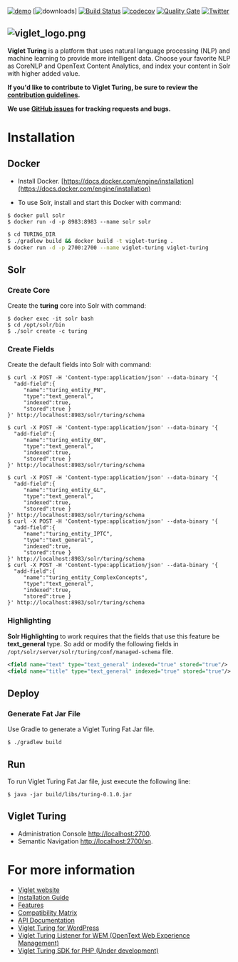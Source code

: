[![demo](https://img.shields.io/badge/demo-try%20online-FF874B.svg)](https://turing.viglet.net)
[![downloads](https://img.shields.io/github/downloads/openturing/turing/total.svg)]
[![Build Status](https://travis-ci.com/openturing/turing.svg?branch=master)](https://travis-ci.org/openturing/turing) [![codecov](https://codecov.io/gh/openturing/turing/branch/master/graph/badge.svg)](https://codecov.io/gh/openturing/turing) [![Quality Gate](https://sonarcloud.io/api/project_badges/measure?project=openturing_turing&metric=alert_status)](https://sonarcloud.io/dashboard/index/openturing_turing)
[![Twitter](https://img.shields.io/twitter/follow/openviglet.svg?style=social&label=Follow)](https://twitter.com/intent/follow?screen_name=openviglet)

![viglet_logo.png](https://openturing.github.io/turing/img/banner/viglet_turing.png)
------

**Viglet Turing** is a platform that uses natural language processing (NLP) and machine learning to provide more intelligent data. Choose your favorite NLP as CoreNLP and OpenText Content Analytics, and index your content in Solr with higher added value.

**If you'd like to contribute to Viglet Turing, be sure to review the [contribution
guidelines](CONTRIBUTING.md).**

**We use [GitHub issues](https://github.com/openshio/turing/issues) for
tracking requests and bugs.**

# Installation

## Docker
* Install Docker. [https://docs.docker.com/engine/installation](https://docs.docker.com/engine/installation)

* To use Solr, install and start this Docker with command:

```shell
$ docker pull solr
$ docker run -d -p 8983:8983 --name solr solr
```

```bash
$ cd TURING_DIR
$ ./gradlew build && docker build -t viglet-turing .
$ docker run -d -p 2700:2700 --name viglet-turing viglet-turing 
```

## Solr
### Create Core

Create the **turing** core into Solr with command:

```shell
$ docker exec -it solr bash
$ cd /opt/solr/bin
$ ./solr create -c turing
```

### Create Fields

Create the default fields into Solr with command:

```shell
$ curl -X POST -H 'Content-type:application/json' --data-binary '{
  "add-field":{
     "name":"turing_entity_PN",
     "type":"text_general",
     "indexed":true,
     "stored":true }
}' http://localhost:8983/solr/turing/schema

$ curl -X POST -H 'Content-type:application/json' --data-binary '{
  "add-field":{
     "name":"turing_entity_ON",
     "type":"text_general",
     "indexed":true,
     "stored":true }
}' http://localhost:8983/solr/turing/schema

$ curl -X POST -H 'Content-type:application/json' --data-binary '{
  "add-field":{
     "name":"turing_entity_GL",
     "type":"text_general",
     "indexed":true,
     "stored":true }
}' http://localhost:8983/solr/turing/schema
$ curl -X POST -H 'Content-type:application/json' --data-binary '{
  "add-field":{
     "name":"turing_entity_IPTC",
     "type":"text_general",
     "indexed":true,
     "stored":true }
}' http://localhost:8983/solr/turing/schema
$ curl -X POST -H 'Content-type:application/json' --data-binary '{
  "add-field":{
     "name":"turing_entity_ComplexConcepts",
     "type":"text_general",
     "indexed":true,
     "stored":true }
}' http://localhost:8983/solr/turing/schema
```
### Highlighting

**Solr Highlighting** to work requires that the fields that use this feature be **text_general** type. So add or modify the following fields in `/opt/solr/server/solr/turing/conf/managed-schema` file.

```xml
<field name="text" type="text_general" indexed="true" stored="true"/>
<field name="title" type="text_general" indexed="true" stored="true"/>

```

## Deploy 
### Generate Fat Jar File

Use Gradle to generate a Viglet Turing Fat Jar file.

```shell
$ ./gradlew build
```

## Run

To run Viglet Turing Fat Jar file, just execute the following line:

```shell
$ java -jar build/libs/turing-0.1.0.jar
```

## Viglet Turing
* Administration Console [http://localhost:2700](http://localhost:2700).
* Semantic Navigation [http://localhost:2700/sn](http://localhost:2700/sn).

# For more information

* [Viglet website](https://viglet.ai)
* [Installation Guide](https://github.com/openviglet/turing/wiki/Installation-Guide)
* [Features](https://github.com/openviglet/turing/wiki/Features)
* [Compatibility Matrix](https://github.com/openviglet/turing/wiki/Compatibility-Matrix)
* [API Documentation](https://developers.viglet.ai)
* [Viglet Turing for WordPress](https://github.com/openviglet/turing4wp)
* [Viglet Turing Listener for WEM (OpenText Web Experience Management)](https://github.com/openviglet/turing-wem)
* [Viglet Turing SDK for PHP (Under development)](https://github.com/openviglet/turing-php-sdk)
